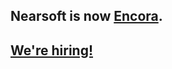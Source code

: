 ## Nearsoft is now [Encora](https://www.encora.com/).

## [We're hiring!](https://www.encora.com/careers)
